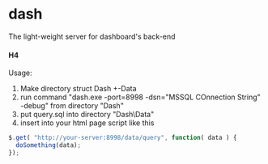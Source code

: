 # dash
The light-weight server for dashboard's back-end

#### H4
Usage:
1. Make directory struct 
   Dash
     +-Data
2. run command "dash.exe -port=8998 -dsn="MSSQL COnnection String" -debug" from directory "Dash"
3. put query.sql into directory "Dash\Data"
4. insert into your html page script like this
```javascript
$.get( "http://your-server:8998/data/query", function( data ) {
  doSomething(data);
});
```

